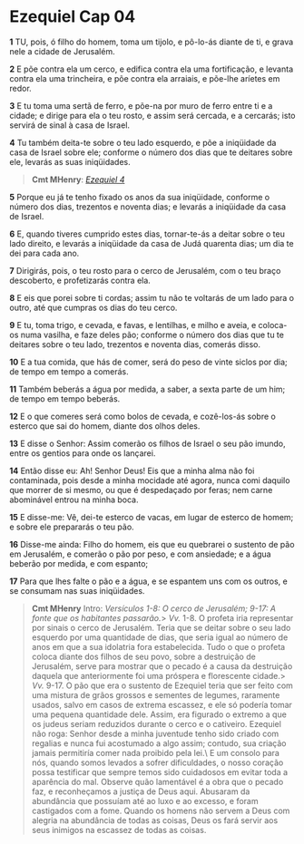 # Ezequiel Cap 04

**1** 	TU, pois, ó filho do homem, toma um tijolo, e pô-lo-ás diante de ti, e grava nele a cidade de Jerusalém.

**2** 	E põe contra ela um cerco, e edifica contra ela uma fortificação, e levanta contra ela uma trincheira, e põe contra ela arraiais, e põe-lhe aríetes em redor.

**3** 	E tu toma uma sertã de ferro, e põe-na por muro de ferro entre ti e a cidade; e dirige para ela o teu rosto, e assim será cercada, e a cercarás; isto servirá de sinal à casa de Israel.

**4** 	Tu também deita-te sobre o teu lado esquerdo, e põe a iniqüidade da casa de Israel sobre ele; conforme o número dos dias que te deitares sobre ele, levarás as suas iniqüidades.

> **Cmt MHenry**: *[Ezequiel 4](../26A-Ez/04.md#0)*

**5** 	Porque eu já te tenho fixado os anos da sua iniqüidade, conforme o número dos dias, trezentos e noventa dias; e levarás a iniqüidade da casa de Israel.

**6** 	E, quando tiveres cumprido estes dias, tornar-te-ás a deitar sobre o teu lado direito, e levarás a iniqüidade da casa de Judá quarenta dias; um dia te dei para cada ano.

**7** 	Dirigirás, pois, o teu rosto para o cerco de Jerusalém, com o teu braço descoberto, e profetizarás contra ela.

**8** 	E eis que porei sobre ti cordas; assim tu não te voltarás de um lado para o outro, até que cumpras os dias do teu cerco.

**9** 	E tu, toma trigo, e cevada, e favas, e lentilhas, e milho e aveia, e coloca-os numa vasilha, e faze deles pão; conforme o número dos dias que tu te deitares sobre o teu lado, trezentos e noventa dias, comerás disso.

**10** 	E a tua comida, que hás de comer, será do peso de vinte siclos por dia; de tempo em tempo a comerás.

**11** 	Também beberás a água por medida, a saber, a sexta parte de um him; de tempo em tempo beberás.

**12** 	E o que comeres será como bolos de cevada, e cozê-los-ás sobre o esterco que sai do homem, diante dos olhos deles.

**13** 	E disse o Senhor: Assim comerão os filhos de Israel o seu pão imundo, entre os gentios para onde os lançarei.

**14** 	Então disse eu: Ah! Senhor Deus! Eis que a minha alma não foi contaminada, pois desde a minha mocidade até agora, nunca comi daquilo que morrer de si mesmo, ou que é despedaçado por feras; nem carne abominável entrou na minha boca.

**15** 	E disse-me: Vê, dei-te esterco de vacas, em lugar de esterco de homem; e sobre ele prepararás o teu pão.

**16** 	Disse-me ainda: Filho do homem, eis que eu quebrarei o sustento de pão em Jerusalém, e comerão o pão por peso, e com ansiedade; e a água beberão por medida, e com espanto;

**17** 	Para que lhes falte o pão e a água, e se espantem uns com os outros, e se consumam nas suas iniqüidades.


> **Cmt MHenry** Intro: *Versículos 1-8: O cerco de Jerusalém; 9-17: A fonte que os habitantes passarão.*> *Vv.* 1-8. O profeta iria representar por sinais o cerco de Jerusalém. Teria que se deitar sobre o seu lado esquerdo por uma quantidade de dias, que seria igual ao número de anos em que a sua idolatria fora estabelecida. Tudo o que o profeta coloca diante dos filhos de seu povo, sobre a destruição de Jerusalém, serve para mostrar que o pecado é a causa da destruição daquela que anteriormente foi uma próspera e florescente cidade.> *Vv.* 9-17. O pão que era o sustento de Ezequiel teria que ser feito com uma mistura de grãos grossos e sementes de legumes, raramente usados, salvo em casos de extrema escassez, e ele só podería tomar uma pequena quantidade dele. Assim, era figurado o extremo a que os judeus seriam reduzidos durante o cerco e o cativeiro. Ezequiel não roga: Senhor desde a minha juventude tenho sido criado com regalias e nunca fui acostumado a algo assim; contudo, sua criação jamais permitiría comer nada proibido pela lei.\ E um consolo para nós, quando somos levados a sofrer dificuldades, o nosso coração possa testificar que sempre temos sido cuidadosos em evitar toda a aparência do mal. Observe quão lamentável é a obra que o pecado faz, e reconheçamos a justiça de Deus aqui. Abusaram da abundância que possuíam até ao luxo e ao excesso, e foram castigados com a fome. Quando os homens não servem a Deus com alegria na abundância de todas as coisas, Deus os fará servir aos seus inimigos na escassez de todas as coisas.